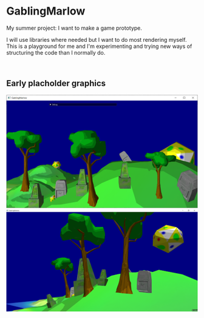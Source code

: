 # GablingMarlow

<p>My summer project: I want to make a game prototype.</br>

I will use libraries where needed but I want to do most rendering myself. </br>
This is a playground for me and I'm experimenting and trying new ways of structuring the code than I normally do.

</p></br>

## Early placholder graphics
![screenshot_2020_07_07](/data/screenshot/screenshot_2020_07_07.png)
![screenshot_2020_07_08](/data/screenshot/screenshot_2020_07_08.png)
